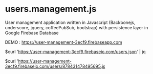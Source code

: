 # users.management.js
User management application written in Javascript (Backbonejs, underscore, jquery, coffeePubSub, bootstrap) with persistence layer in Google Firebase Database



DEMO : https://user-management-3ecf9.firebaseapp.com


$curl 'https://user-management-3ecf9.firebaseio.com/users.json' | jq

$curl 'https://user-management-3ecf9.firebaseio.com/users/878431478495695.js